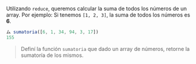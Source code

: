 Utilizando `reduce`, queremos calcular la suma de todos los números de un array.
Por ejemplo: Si tenemos `[1, 2, 3]`, la suma de todos los números es **6**.

```js
ム sumatoria([6, 1, 34, 94, 3, 17])
155
```

> Definí la función `sumatoria` que dado un array de números, retorne la sumatoría de los mismos.